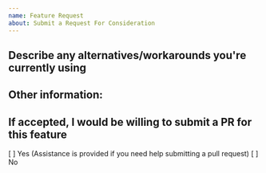 ```yaml
---
name: Feature Request
about: Submit a Request For Consideration
---
```


<!-- ❤️ ngrx? Please consider supporting our collective: 👉  [donate](https://opencollective.com/ngrx/donate) -->

<!-- Please search GitHub for a similar request before submitting a new request -->

## Describe any alternatives/workarounds you're currently using

## Other information:

## If accepted, I would be willing to submit a PR for this feature

[ ] Yes (Assistance is provided if you need help submitting a pull request)
[ ] No
